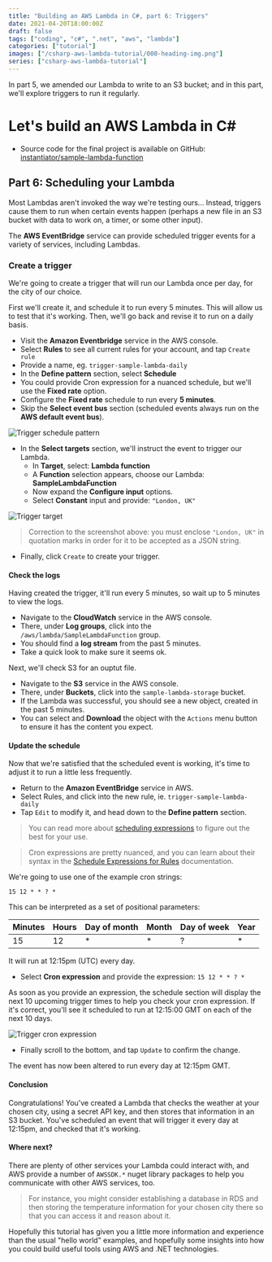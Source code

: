 ```yaml
---
title: "Building an AWS Lambda in C#, part 6: Triggers"
date: 2021-04-20T18:00:00Z
draft: false
tags: ["coding", "c#", ".net", "aws", "lambda"]
categories: ["tutorial"]
images: ["/csharp-aws-lambda-tutorial/000-heading-img.png"]
series: ["csharp-aws-lambda-tutorial"]
---
```


In part 5, we amended our Lambda to write to an S3 bucket; and in this part, we'll explore triggers to run it regularly.

# Let's build an AWS Lambda in C#

* Source code for the final project is available on GitHub: [instantiator/sample-lambda-function](https://github.com/instantiator/sample-lambda-function)

## Part 6: Scheduling your Lambda

Most Lambdas aren't invoked the way we're testing ours... Instead, triggers cause them to run when certain events happen (perhaps a new file in an S3 bucket with data to work on, a timer, or some other input).

The **AWS EventBridge** service can provide scheduled trigger events for a variety of services, including Lambdas.

### Create a trigger

We're going to create a trigger that will run our Lambda once per day, for the city of our choice.

First we'll create it, and schedule it to run every 5 minutes. This will allow us to test that it's working. Then, we'll go back and revise it to run on a daily basis.

* Visit the **Amazon Eventbridge** service in the AWS console.
* Select **Rules** to see all current rules for your account, and tap `Create rule`
* Provide a name, eg. `trigger-sample-lambda-daily`
* In the **Define pattern** section, select **Schedule**
* You could provide Cron expression for a nuanced schedule, but we'll use the **Fixed rate** option.
* Configure the **Fixed rate** schedule to run every **5 minutes**.
* Skip the **Select event bus** section (scheduled events always run on the **AWS default event bus**).

![Trigger schedule pattern](/csharp-aws-lambda-tutorial/017-trigger-schedule-pattern.png)

* In the **Select targets** section, we'll instruct the event to trigger our Lambda.
	* In **Target**, select: **Lambda function**
	* A **Function** selection appears, choose our Lambda: **SampleLambdaFunction**
	* Now expand the **Configure input** options.
	* Select **Constant** input and provide: `"London, UK"`

![Trigger target](/csharp-aws-lambda-tutorial/018-trigger-target.png)

> Correction to the screenshot above: you must enclose `"London, UK"` in quotation marks in order for it to be accepted as a JSON string.

* Finally, click `Create` to create your trigger.

#### Check the logs

Having created the trigger, it'll run every 5 minutes, so wait up to 5 minutes to view the logs.

* Navigate to the **CloudWatch** service in the AWS console.
* There, under **Log groups**, click into the `/aws/lambda/SampleLambdaFunction` group.
* You should find a **log stream** from the past 5 minutes.
* Take a quick look to make sure it seems ok.

Next, we'll check S3 for an ouptut file.

* Navigate to the **S3** service in the AWS console.
* There, under **Buckets**, click into the `sample-lambda-storage` bucket.
* If the Lambda was successful, you should see a new object, created in the past 5 minutes.
* You can select and **Download** the object with the `Actions` menu button to ensure it has the content you expect.

#### Update the schedule

Now that we're satisfied that the scheduled event is working, it's time to adjust it to run a little less frequently.

* Return to the **Amazon EventBridge** service in AWS.
* Select Rules, and click into the new rule, ie. `trigger-sample-lambda-daily`
* Tap `Edit` to modify it, and head down to the **Define pattern** section.

> You can read more about [scheduling expressions](https://docs.aws.amazon.com/lambda/latest/dg/services-cloudwatchevents-expressions.html) to figure out the best for your use.

> Cron expressions are pretty nuanced, and you can learn about their syntax in the [Schedule Expressions for Rules](https://docs.aws.amazon.com/AmazonCloudWatch/latest/events/ScheduledEvents.html) documentation.

We're going to use one of the example cron strings:

```cron
15 12 * * ? *
```

This can be interpreted as a set of positional parameters:

| Minutes | Hours | Day of month | Month | Day of week | Year |
|-|-|-|-|-|-|
| 15 | 12 | * | * | ? | * |

It will run at 12:15pm (UTC) every day.

* Select **Cron expression** and provide the expression: `15 12 * * ? *`

As soon as you provide an expression, the schedule section will display the next 10 upcoming trigger times to help you check your cron expression. If it's correct, you'll see it scheduled to run at 12:15:00 GMT on each of the next 10 days.

![Trigger cron expression](/csharp-aws-lambda-tutorial/019-trigger-cron-expression.png)

* Finally scroll to the bottom, and tap `Update` to confirm the change.

The event has now been altered to run every day at 12:15pm GMT.

#### Conclusion

Congratulations! You've created a Lambda that checks the weather at your chosen city, using a secret API key, and then stores that information in an S3 bucket. You've scheduled an event that will trigger it every day at 12:15pm, and checked that it's working.

#### Where next?

There are plenty of other services your Lambda could interact with, and AWS provide a number of `AWSSDK.*` nuget library packages to help you communicate with other AWS services, too.

> For instance, you might consider establishing a database in RDS and then storing the temperature information for your chosen city there so that you can access it and reason about it.

Hopefully this tutorial has given you a little more information and experience than the usual "hello world" examples, and hopefully some insights into how you could build useful tools using AWS and .NET technologies.